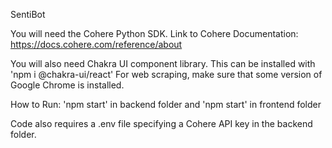 SentiBot

You will need the Cohere Python SDK. 
Link to Cohere Documentation:
https://docs.cohere.com/reference/about

You will also need Chakra UI component library. This can be installed with 'npm i @chakra-ui/react'
For web scraping, make sure that some version of Google Chrome is installed.

How to Run:
'npm start' in backend folder and 'npm start' in frontend folder

Code also requires a .env file specifying a Cohere API key in the backend folder.
